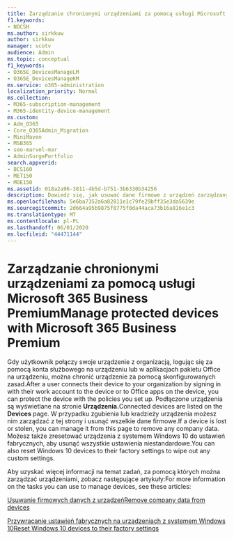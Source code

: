 ```yaml
---
title: Zarządzanie chronionymi urządzeniami za pomocą usługi Microsoft 365 dla firm
f1.keywords:
- NOCSH
ms.author: sirkkuw
author: sirkkuw
manager: scotv
audience: Admin
ms.topic: conceptual
f1_keywords:
- O365E_DevicesManageLM
- O365E_DevicesManageKM
ms.service: o365-administration
localization_priority: Normal
ms.collection:
- M365-subscription-management
- M365-identity-device-management
ms.custom:
- Adm_O365
- Core_O365Admin_Migration
- MiniMaven
- MSB365
- seo-marvel-mar
- AdminSurgePortfolio
search.appverid:
- BCS160
- MET150
- MOE150
ms.assetid: 018a2a96-3811-4b5d-b751-3b6330b34256
description: Dowiedz się, jak usuwać dane firmowe z urządzeń zarządzanych za pomocą zasad ochrony, a także resetować ustawienia fabryczne urządzeń z systemem Windows 10.
ms.openlocfilehash: 5e6ba7352a6a82811e1c79fe29bff35e3da5639e
ms.sourcegitcommit: 2d664a95b9875f0775f0da44aca73b16a816e1c3
ms.translationtype: MT
ms.contentlocale: pl-PL
ms.lasthandoff: 06/01/2020
ms.locfileid: "44471144"
---
```

# <a name="manage-protected-devices-with-microsoft-365-business-premium"></a><span data-ttu-id="7903b-103">Zarządzanie chronionymi urządzeniami za pomocą usługi Microsoft 365 Business Premium</span><span class="sxs-lookup"><span data-stu-id="7903b-103">Manage protected devices with Microsoft 365 Business Premium</span></span>

<span data-ttu-id="7903b-104">Gdy użytkownik połączy swoje urządzenie z organizacją, logując się za pomocą konta służbowego na urządzeniu lub w aplikacjach pakietu Office na urządzeniu, można chronić urządzenie za pomocą skonfigurowanych zasad.</span><span class="sxs-lookup"><span data-stu-id="7903b-104">After a user connects their device to your organization by signing in with their work account to the device or to Office apps on the device, you can protect the device with the policies you set up.</span></span> <span data-ttu-id="7903b-105">Podłączone urządzenia są wyświetlane na stronie **Urządzenia.**</span><span class="sxs-lookup"><span data-stu-id="7903b-105">Connected devices are listed on the **Devices** page.</span></span> <span data-ttu-id="7903b-106">W przypadku zgubienia lub kradzieży urządzenia możesz nim zarządzać z tej strony i usunąć wszelkie dane firmowe.</span><span class="sxs-lookup"><span data-stu-id="7903b-106">If a device is lost or stolen, you can manage it from this page to remove any company data.</span></span> <span data-ttu-id="7903b-107">Możesz także zresetować urządzenia z systemem Windows 10 do ustawień fabrycznych, aby usunąć wszystkie ustawienia niestandardowe.</span><span class="sxs-lookup"><span data-stu-id="7903b-107">You can also reset Windows 10 devices to their factory settings to wipe out any custom settings.</span></span> 

<span data-ttu-id="7903b-108">Aby uzyskać więcej informacji na temat zadań, za pomocą których można zarządzać urządzeniami, zobacz następujące artykuły:</span><span class="sxs-lookup"><span data-stu-id="7903b-108">For more information on the tasks you can use to manage devices, see these articles:</span></span> 
  
[<span data-ttu-id="7903b-109">Usuwanie firmowych danych z urządzeń</span><span class="sxs-lookup"><span data-stu-id="7903b-109">Remove company data from devices</span></span>](remove-company-data.md)
  
[<span data-ttu-id="7903b-110">Przywracanie ustawień fabrycznych na urządzeniach z systemem Windows 10</span><span class="sxs-lookup"><span data-stu-id="7903b-110">Reset Windows 10 devices to their factory settings</span></span>](reset-devices-to-factory-settings.md)
  

